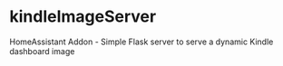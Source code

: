# kindleImageServer
HomeAssistant Addon - Simple Flask server to serve a dynamic Kindle dashboard image
